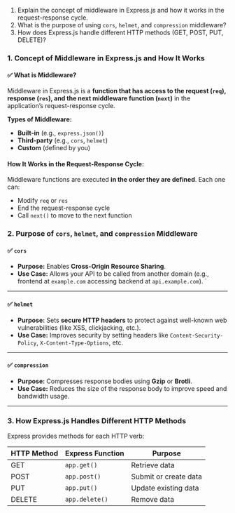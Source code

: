 1. Explain the concept of middleware in Express.js and how it works in the request-response cycle.
2. What is the purpose of using `cors`, `helmet`, and `compression` middleware?
3. How does Express.js handle different HTTP methods (GET, POST, PUT, DELETE)?


### **1. Concept of Middleware in Express.js and How It Works**

#### ✅ **What is Middleware?**

Middleware in Express.js is a **function that has access to the request (`req`), response (`res`), and the next middleware function (`next`)** in the application’s request-response cycle.



**Types of Middleware:**

* **Built-in** (e.g., `express.json()`)
* **Third-party** (e.g., `cors`, `helmet`)
* **Custom** (defined by you)

####  **How It Works in the Request-Response Cycle:**

Middleware functions are executed **in the order they are defined**. Each one can:

* Modify `req` or `res`
* End the request-response cycle
* Call `next()` to move to the next function



### **2. Purpose of `cors`, `helmet`, and `compression` Middleware**

#### ✅ `cors`

* **Purpose:** Enables **Cross-Origin Resource Sharing**.
* **Use Case:** Allows your API to be called from another domain (e.g., frontend at `example.com` accessing backend at `api.example.com`).
`

---

#### ✅ `helmet`

* **Purpose:** Sets **secure HTTP headers** to protect against well-known web vulnerabilities (like XSS, clickjacking, etc.).
* **Use Case:** Improves security by setting headers like `Content-Security-Policy`, `X-Content-Type-Options`, etc.

---

#### ✅ `compression`

* **Purpose:** Compresses response bodies using **Gzip** or **Brotli**.
* **Use Case:** Reduces the size of the response body to improve speed and bandwidth usage.


---

### **3. How Express.js Handles Different HTTP Methods**

Express provides methods for each HTTP verb:

| HTTP Method | Express Function | Purpose               |
| ----------- | ---------------- | --------------------- |
| GET         | `app.get()`      | Retrieve data         |
| POST        | `app.post()`     | Submit or create data |
| PUT         | `app.put()`      | Update existing data  |
| DELETE      | `app.delete()`   | Remove data           |


